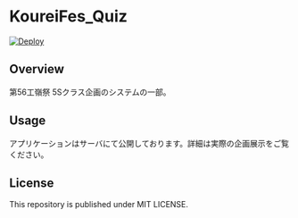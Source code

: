 # KoureiFes_Quiz

[![Deploy](https://github.com/Enchan1207/KoureiFes_Quiz/actions/workflows/workflow.yml/badge.svg)](https://github.com/Enchan1207/KoureiFes_Quiz/actions/workflows/workflow.yml)

## Overview

第56工嶺祭 5Sクラス企画のシステムの一部。

## Usage

アプリケーションはサーバにて公開しております。詳細は実際の企画展示をご覧ください。

## License

This repository is published under MIT LICENSE.
